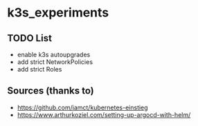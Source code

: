 # k3s_experiments

## TODO List
- enable k3s autoupgrades
- add strict NetworkPolicies
- add strict Roles

## Sources (thanks to)
- https://github.com/jamct/kubernetes-einstieg
- https://www.arthurkoziel.com/setting-up-argocd-with-helm/